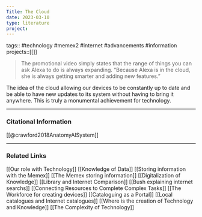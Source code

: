 ```yaml
---
Title: The Cloud
date: 2023-03-10
type: literature
project:
---
```

tags:: #technology #memex2 #internet #advancements #information
projects::[[]]

> The promotional video simply states that the range of things you can ask Alexa to do is always expanding. “Because Alexa is in the cloud, she is always getting smarter and adding new features.”

The idea of the cloud allowing our devices to be constantly up to date and be able to have new updates to its system without having to bring it anywhere. This is truly a monumental achievement for technology.

---
### Citational Information

[[@crawford2018AnatomyAISystem]]

---

### Related Links

[[Our role with Technology]]
[[Knowledge of Data]]
[[Storing information with the Memex]]
[[The Memex storing information]]
[[Digitalization of Knowledge]]
[[Library and Internet Comparison]]
[[Bush explaining internet searchs]]
[[Connecting Resources to Complete Complex Tasks]]
[[The Workforce for creating devices]]
[[Cataloguing as a Portal]]
[[Local catalogues and Internet catalogues]]
[[Where is the creation of Technology and Knowledge]]
[[The Complexity of Technology]]